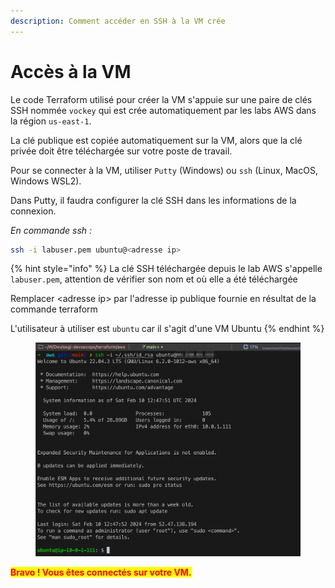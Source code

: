 ```yaml
---
description: Comment accéder en SSH à la VM crée
---
```


# Accès à la VM

Le code Terraform utilisé pour créer la VM s'appuie sur une paire de clés SSH nommée `vockey` qui est crée automatiquement par les labs AWS dans la région `us-east-1`.

La clé publique est copiée automatiquement sur la VM, alors que la clé privée doit être téléchargée sur votre poste de travail.

Pour se connecter à la VM, utiliser `Putty` (Windows) ou `ssh` (Linux, MacOS, Windows WSL2).

Dans Putty, il faudra configurer la clé SSH dans les informations de la connexion.

_En commande ssh :_

```bash
ssh -i labuser.pem ubuntu@<adresse ip>
```

{% hint style="info" %}
La clé SSH téléchargée depuis le lab AWS s'appelle `labuser.pem`, attention de vérifier son nom et où elle a été téléchargée

Remplacer \<adresse ip> par l'adresse ip publique fournie en résultat de la commande terraform

L'utilisateur à utiliser est `ubuntu` car il s'agit d'une VM Ubuntu
{% endhint %}

<figure><img src="../.gitbook/assets/image (11).png" alt=""><figcaption></figcaption></figure>

<mark style="color:red;">**Bravo ! Vous êtes connectés sur votre VM.**</mark>
